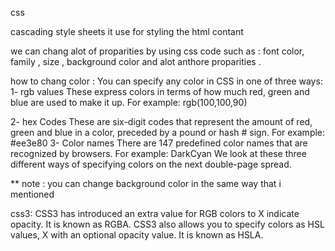 
css

cascading style sheets 
it use for styling the html contant 

we can chang alot of proparities by using css code such as : font color, family , size , background color and alot anthore proparities .

how to chang color :
You can specify any color in CSS in one of three ways:
1- rgb values These express colors in terms of how much red, green and blue are used to make it up. For example: rgb(100,100,90)

2- hex Codes These are six-digit codes that represent the amount of red, green and blue in a color, preceded by a pound or hash # sign. For example: #ee3e80
3- Color names There are 147 predefined color names that are recognized by browsers. For example: DarkCyan
We look at these three different ways of specifying colors on the next double-page spread.

** note : you can change background color in the same way that i mentioned 


css3:
CSS3 has introduced an extra value for RGB colors to  X indicate opacity. It is known as RGBA.
CSS3 also allows you to specify colors as HSL values,  X with an optional opacity value. It is known as HSLA.
